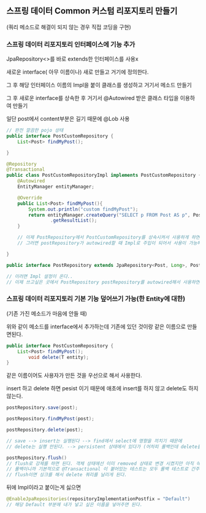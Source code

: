 ## 스프링 데이터 Common 커스텀 리포지토리 만들기

(쿼리 메소드로 해결이 되지 않는 경우 직접 코딩을 구현)

### 스프링 데이터 리포지토리 인터페이스에 기능 추가

JpaRepository<>를 바로 extends한 인터페이스를 사용x

새로운 interface( 아무 이름이나) 새로 만들고 거기에 정의한다.

그 후 해당 인터페이스 이름의 Impl을 붙이 클래스를 생성하고 거기서 메소드 만들기

그 후 새로운 interface를 상속한 후 거기서 @Autowired 받은 클래스 타입을 이용하여 만들기

일단 post에서 content부분은 길기 때문에 @Lob 사용

```java
// 완전 깔끔한 pojo 상태
public interface PostCustomRepository {
    List<Post> findMyPost();

}
```

```java
@Repository
@Transactional
public class PostCustomRepositoryImpl implements PostCustomRepository {
    @Autowired
    EntityManager entityManager;

    @Override
    public List<Post> findMyPost(){
        System.out.println("custom findMyPost");
        return entityManager.createQuery("SELECT p FROM Post AS p", Post.class)
                .getResultList();
    }

    // 이제 PostRepository에서 PostCustomRepository를 상속시켜서 사용하게 하면 된다.
    // 그러면 postRepository가 autowired할 때 Impl로 주입이 되어서 사용이 가능해진다.

}
```

```java
public interface PostRepository extends JpaRepository<Post, Long>, PostCustomRepository

// 이러면 Impl 설정이 온다..
// 이제 쓰고싶은 곳에서 PostRepository postRepository를 autowired해서 사용하면 됨
```

### 스프링 데이터 리포지토리 기본 기능 덮어쓰기 가능(한 Entity에 대한)

(기존 가진 메소드가 마음에 안들 때)

위와 같이 메소드를 interface에서 추가하는데 기존에 있던 것이랑 같은 이름으로 만들면된다.

```java
public interface PostCustomRepository {
    List<Post> findMyPost();
		void delete(T entity);
}
```

같은 이름이어도 사용자가 만든 것을 우선으로 해서 사용한다.

insert 하고 delete 하면 pesist 이기 때문에 애초에 insert를 하지 않고 delete도 하지 않는다.

```java
postRepository.save(post);

postRepository.findMyPost(post);

postRepository.delete(post);

// save --> insert는 실행된다 --> find에서 select에 영향을 끼치기 때문에
// delete는 실행 안된다. --> persistent 상태에서 있다가 (어차피 롤백인데 delete를 안하게 된다)

postRepository.flush()
// flush로 강제를 하면 된다. 객체 상태에선 이미 removed 상태로 변경 시켰지만 아직 얘를 데이터베이스에 싱크는 안했따
// 롤백이니까 기본적으로 @Transactional 이 붙어있는 테스트는 모두 롤백 테스트로 간주하니까 delete가 안날라갔는데 
// flush이면 싱크를 해서 delete 쿼리를 날리게 된다.
```

뒤에 Impl이라고 붙이는게 싫으면

```java
@EnableJpaRepositories(repositoryImplementationPostfix = "Default")
// 해당 Default 부분에 내가 넣고 싶은 이름을 넣어주면 된다.
```
